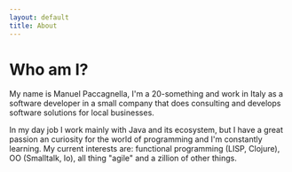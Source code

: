 ```yaml
---
layout: default
title: About
---
```


# Who am I? #
My name is Manuel Paccagnella, I'm a 20-something and work in Italy as a software developer in a small company that does consulting and develops software solutions for local businesses. 

In my day job I work mainly with Java and its ecosystem, but I have a great passion an curiosity for the world of programming and I'm constantly learning. My current interests are: functional programming (LISP, Clojure), OO (Smalltalk, Io), all thing "agile" and a zillion of other things.
